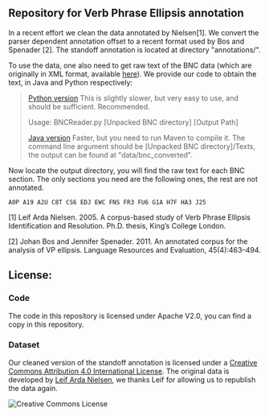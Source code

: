 Repository for Verb Phrase Ellipsis annotation
-------------------------------------------------

In a recent effort we clean the data annotated by Nielsen[1]. We convert the parser dependent annotation offset to a recent format used by Bos and Spenader [2]. The standoff annotation is located at directory "annotations/".

To use the data, one also need to get raw text of the BNC data (which are originally in XML format, available [here](http://ota.ox.ac.uk/desc/2554)). We provide our code to obtain the text, in Java and Python respectively:

> [Python version](https://github.com/hunterhector/VerbPhraseEllipsis/blob/master/src/main/python/BNCReader.py)
> This is slightly slower, but very easy to use, and should be
> sufficient. Recommended.
> 
> Usage: BNCReader.py [Unpacked BNC directory] [Output Path]
> 
> [Java version](https://github.com/hunterhector/VerbPhraseEllipsis/blob/master/src/main/java/edu/cmu/cs/lti/neilson/annotation/BNCAsPlainText.java)
> Faster, but you need to run Maven to compile it. The command line
> argument should be [Unpacked BNC directory]/Texts, the output can be
> found at "data/bnc_converted".

Now locate the output directory, you will find the raw text for each BNC section. The only sections you need are the following ones, the rest are not annotated.

    A0P A19 A2U C8T CS6 EDJ EWC FNS FR3 FU6 G1A H7F HA3 J25

[1] Leif Arda Nielsen. 2005. A corpus-based study of Verb Phrase Ellipsis Identification and Resolution. Ph.D. thesis, King’s College London.

[2] Johan Bos and Jennifer Spenader. 2011. An annotated corpus for the analysis of VP ellipsis. Language Resources and Evaluation, 45(4):463–494.

License:
--------

### Code
The code in this repository is licensed under Apache V2.0, you can find a copy in this repository.

### Dataset
Our cleaned version of the standoff annotation is licensed under a [Creative Commons Attribution 4.0 International License](http://creativecommons.org/licenses/by/4.0/). The original data is developed by [Leif Arda Nielsen](https://sites.google.com/site/leifardanielsen/vpe-dataset-and-code), we thanks Leif for allowing us to republish the data again.

![Creative Commons License](https://i.creativecommons.org/l/by/4.0/88x31.png)



